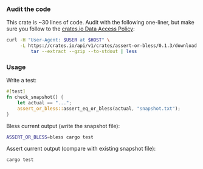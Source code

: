 ### Audit the code

This crate is ~30 lines of code. Audit with the following one-liner, but make sure you follow to the [crates.io Data Access Policy](https://crates.io/data-access):

```sh
curl -H "User-Agent: $USER at $HOST" \
     -L https://crates.io/api/v1/crates/assert-or-bless/0.1.3/download |
         tar --extract --gzip --to-stdout | less
```

### Usage

Write a test:

```rs
#[test]
fn check_snapshot() {
    let actual == "...";
    assert_or_bless::assert_eq_or_bless(actual, "snapshot.txt");
}
```

Bless current output (write the snapshot file):

```sh
ASSERT_OR_BLESS=bless cargo test
```

Assert current output (compare with existing snapshot file):

```sh
cargo test
```

